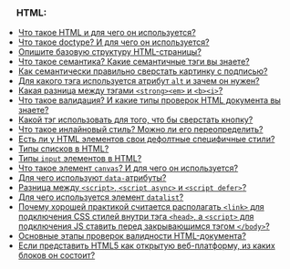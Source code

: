 <h3>
  <img src="./assets/HTML.png" width="16" height="16" />
  <span>HTML:</span>
</h3>

- [Что такое HTML и для чего он используется?](https://youtu.be/CjdCxxqObaM?t=39)
- [Что такое doctype? И для чего он используется?](https://youtu.be/ycYp7CYOnO0?t=65)
- [Опишите базовую структуру HTML-страницы?](https://youtu.be/ycYp7CYOnO0?t=103)
- [Что такое семантика? Какие семантичные тэги вы знаете?](https://youtu.be/ycYp7CYOnO0?t=149)
- [Как семантически правильно сверстать картинку с подписью?](https://youtu.be/1eIRTdgzHtw?t=67)
- [Для какого тэга используется атрибут `alt` и зачем он нужен?](https://youtu.be/G7hLwudGWL4?t=230)
- [Какая разница между тэгами `<strong><em>` и `<b><i>`?](https://youtu.be/ycYp7CYOnO0?t=202)
- [Что такое валидация? И какие типы проверок HTML документа вы знаете?](https://youtu.be/G7hLwudGWL4?t=39)
- [Какой тэг использовать для того, что бы сверстать кнопку?](https://youtu.be/G7hLwudGWL4?t=96)
- [Что такое инлайновый стиль? Можно ли его переопределить?](https://youtu.be/G7hLwudGWL4?t=155)
- [Есть ли у HTML элементов свои дефолтные специфичные стили?](https://youtu.be/G7hLwudGWL4?t=181)
- [Типы списков в HTML?](https://youtu.be/1eIRTdgzHtw?t=29)
- [Типы `input` элементов в HTML?](https://youtu.be/CjdCxxqObaM?t=87)
- [Что такое элемент `canvas`? И для чего он используется?](https://youtu.be/CjdCxxqObaM?t=200)
- [Для чего используют `data-`атрибуты?](https://youtu.be/rlWgI7AvV18?t=34)
- [Разница между `<script>`, `<script async>` и `<script defer>`?](https://youtu.be/rlWgI7AvV18?t=77)
- [Для чего используется элемент `datalist`?](https://youtu.be/rlWgI7AvV18?t=178)
- [Почему хорошей практикой считается располагать `<link>` для подключения CSS стилей внутри тэга `<head>`, а `<script>` для подключения JS ставить перед закрывающимся тэгом `</body>`?](https://youtu.be/7TvS0iKR3_c?t=30)
- [Основные этапы проверок валидности HTML-документа?](https://youtu.be/7TvS0iKR3_c?t=133)
- [Если представить HTML5 как открытую веб-платформу, из каких блоков он состоит?](https://youtu.be/yvOXvZ8aEFo?t=28)
